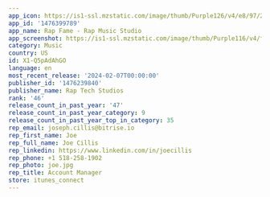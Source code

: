 ```yaml
---
app_icon: https://is1-ssl.mzstatic.com/image/thumb/Purple126/v4/e8/97/2e/e8972e41-0154-6d44-ae3e-28978c0cad22/AppIcon-0-0-1x_U007emarketing-0-7-0-85-220.png/1024x1024bb.png
app_id: '1476399789'
app_name: Rap Fame - Rap Music Studio
app_screenshot: https://is1-ssl.mzstatic.com/image/thumb/Purple116/v4/f0/09/be/f009be45-556c-8e5d-338e-03d82f38414f/0bf0ac30-d86a-4021-a899-d2732bf89dbb_screenshot_ios_en_1242x2688_emoji2_ASO_2.jpg/1242x2688bb.png
category: Music
country: US
id: X1-Q5pAdAhGO
language: en
most_recent_release: '2024-02-07T00:00:00'
publisher_id: '1476239840'
publisher_name: Rap Tech Studios
rank: '46'
release_count_in_past_year: '47'
release_count_in_past_year_category: 9
release_count_in_past_year_top_in_category: 35
rep_email: joseph.cillis@bitrise.io
rep_first_name: Joe
rep_full_name: Joe Cillis
rep_linkedin: https://www.linkedin.com/in/joecillis
rep_phone: +1 518-258-1902
rep_photo: joe.jpg
rep_title: Account Manager
store: itunes_connect
---
```

